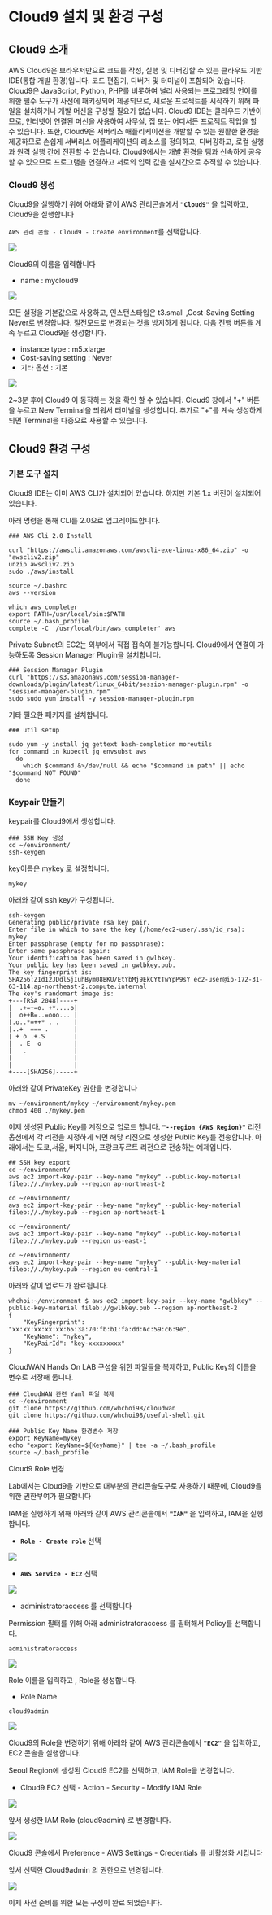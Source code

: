 # Cloud9 설치 및 환경 구성

## Cloud9 소개

AWS Cloud9은 브라우저만으로 코드를 작성, 실행 및 디버깅할 수 있는 클라우드 기반 IDE(통합 개발 환경)입니다. 코드 편집기, 디버거 및 터미널이 포함되어 있습니다. Cloud9은 JavaScript, Python, PHP를 비롯하여 널리 사용되는 프로그래밍 언어를 위한 필수 도구가 사전에 패키징되어 제공되므로, 새로운 프로젝트를 시작하기 위해 파일을 설치하거나 개발 머신을 구성할 필요가 없습니다. Cloud9 IDE는 클라우드 기반이므로, 인터넷이 연결된 머신을 사용하여 사무실, 집 또는 어디서든 프로젝트 작업을 할 수 있습니다. 또한, Cloud9은 서버리스 애플리케이션을 개발할 수 있는 원활한 환경을 제공하므로 손쉽게 서버리스 애플리케이션의 리소스를 정의하고, 디버깅하고, 로컬 실행과 원격 실행 간에 전환할 수 있습니다. Cloud9에서는 개발 환경을 팀과 신속하게 공유할 수 있으므로 프로그램을 연결하고 서로의 입력 값을 실시간으로 추적할 수 있습니다.

### Cloud9 생성&#x20;

Cloud9을 실행하기 위해 아래와 같이 AWS 관리콘솔에서 **`"Cloud9"`** 을 입력하고, Cloud9을 실행합니다

`AWS 관리 콘솔 - Cloud9 - Create environment`를 선택합니다.

![](<../.gitbook/assets/image (3).png>)

Cloud9의 이름을 입력합니다

* name : mycloud9

![](<../.gitbook/assets/image (12).png>)

모든 설정을 기본값으로 사용하고, 인스턴스타입은 t3.small ,Cost-Saving Setting Never로 변경합니다. 절전모드로 변경되는 것을 방지하게 됩니다. 다음 진행 버튼을 계속 누르고 Cloud9을 생성합니다.

* instance type : m5.xlarge
* Cost-saving setting : Never
* 기타 옵션 : 기본

![](<../.gitbook/assets/image (10).png>)

2\~3분 후에 Cloud9 이 동작하는 것을 확인 할 수 있습니다. Cloud9 창에서 "+" 버튼을 누르고 New Terminal을 띄워서 터미널을 생성합니다. 추가로 "+"를 계속 생성하게 되면 Terminal을 다중으로 사용할 수 있습니다.



## Cloud9 환경 구성

### 기본 도구 설치&#x20;

Cloud9 IDE는 이미 AWS CLI가 설치되어 있습니다. 하지만 기본 1.x 버전이 설치되어 있습니다.

아래 명령을 통해 CLI를 2.0으로 업그레이드합니다.

```
### AWS Cli 2.0 Install

curl "https://awscli.amazonaws.com/awscli-exe-linux-x86_64.zip" -o "awscliv2.zip"
unzip awscliv2.zip
sudo ./aws/install

source ~/.bashrc
aws --version

which aws_completer
export PATH=/usr/local/bin:$PATH
source ~/.bash_profile
complete -C '/usr/local/bin/aws_completer' aws

```

Private Subnet의 EC2는 외부에서 직접 접속이 불가능합니다. Cloud9에서 연결이 가능하도록 Session Manager Plugin을 설치합니다.&#x20;

```
### Session Manager Plugin
curl "https://s3.amazonaws.com/session-manager-downloads/plugin/latest/linux_64bit/session-manager-plugin.rpm" -o "session-manager-plugin.rpm"
sudo sudo yum install -y session-manager-plugin.rpm

```

기타 필요한 패키지를 설치합니다.&#x20;

```
### util setup

sudo yum -y install jq gettext bash-completion moreutils
for command in kubectl jq envsubst aws
  do
    which $command &>/dev/null && echo "$command in path" || echo "$command NOT FOUND"
  done

```



### Keypair 만들기

keypair를 Cloud9에서 생성합니다.

```
### SSH Key 생성
cd ~/environment/
ssh-keygen

```

key이름은 mykey 로 설정합니다.

```
mykey
```

아래와 같이 ssh key가 구성됩니다.

```
ssh-keygen
Generating public/private rsa key pair.
Enter file in which to save the key (/home/ec2-user/.ssh/id_rsa): mykey
Enter passphrase (empty for no passphrase): 
Enter same passphrase again: 
Your identification has been saved in gwlbkey.
Your public key has been saved in gwlbkey.pub.
The key fingerprint is:
SHA256:ZId12JDdlSjIuhBym08BKU/EtYbMj9EkCYtTwYpP9sY ec2-user@ip-172-31-63-114.ap-northeast-2.compute.internal
The key's randomart image is:
+---[RSA 2048]----+
|  .+=+=o. +*....o|
|  o++B=..=ooo... |
|.o..*=++* . .    |
|..+  === .       |
| + o .+.S        |
|  . E  o         |
|   .             |
|                 |
|                 |
+----[SHA256]-----+
```

아래와 같이 PrivateKey 권한을 변경합니다

```
mv ~/environment/mykey ~/environment/mykey.pem
chmod 400 ./mykey.pem

```

이제 생성된 Public Key를 계정으로 업로드 합니다. **`"--region {AWS Region}"`** 리전 옵션에서 각 리전을 지정하게 되면 해당 리전으로 생성한 Public Key를 전송합니다. 아래에서는 도쿄,서울, 버지니아, 프랑크푸르트 리전으로 전송하는 예제입니다.

```
## SSH key export
cd ~/environment/
aws ec2 import-key-pair --key-name "mykey" --public-key-material fileb://./mykey.pub --region ap-northeast-2

cd ~/environment/
aws ec2 import-key-pair --key-name "mykey" --public-key-material fileb://./mykey.pub --region ap-northeast-1

cd ~/environment/
aws ec2 import-key-pair --key-name "mykey" --public-key-material fileb://./mykey.pub --region us-east-1

cd ~/environment/
aws ec2 import-key-pair --key-name "mykey" --public-key-material fileb://./mykey.pub --region eu-central-1

```

아래와 같이 업로드가 완료됩니다.

```
whchoi:~/environment $ aws ec2 import-key-pair --key-name "gwlbkey" --public-key-material fileb://gwlbkey.pub --region ap-northeast-2
{
    "KeyFingerprint": "xx:xx:xx:xx:xx:65:3a:70:fb:b1:fa:dd:6c:59:c6:9e",
    "KeyName": "nykey",
    "KeyPairId": "key-xxxxxxxxx"
}
```

CloudWAN Hands On LAB 구성을 위한 파일들을 복제하고, Public Key의 이름을 변수로 저장해 둡니다.&#x20;

```
### CloudWAN 관련 Yaml 파일 복제
cd ~/environment
git clone https://github.com/whchoi98/cloudwan
git clone https://github.com/whchoi98/useful-shell.git

### Public Key Name 환경변수 저장
export KeyName=mykey
echo "export KeyName=${KeyName}" | tee -a ~/.bash_profile
source ~/.bash_profile

```



Cloud9 Role 변경

Lab에서는 Cloud9을 기반으로 대부분의 관리콘솔도구로 사용하기 때문에, Cloud9을 위한 권한부여가 필요합니다

IAM을 실행하기 위해 아래와 같이 AWS 관리콘솔에서 **`"IAM"`** 을 입력하고, IAM을 실행합니다.&#x20;

* **`Role - Create role`** 선택

![](<../.gitbook/assets/image (7).png>)

* **`AWS Service - EC2`** 선택

![](<../.gitbook/assets/image (6).png>)

* administratoraccess 를 선택합니다

Permission 필터를 위해 아래 administratoraccess 를 필터해서 Policy를 선택합니다.&#x20;

```
administratoraccess
```

![](<../.gitbook/assets/image (4).png>)

Role 이름을 입력하고 , Role을 생성합니다.&#x20;

* Role Name

```
cloud9admin
```

![](<../.gitbook/assets/image (8).png>)

Cloud9의 Role을 변경하기 위해 아래와 같이 AWS 관리콘솔에서 **`"EC2"`** 을 입력하고, EC2 콘솔을 실행합니다.&#x20;

Seoul Region에 생성된 Cloud9 EC2를 선택하고, IAM Role을 변경합니다.&#x20;

* Cloud9 EC2 선택 - Action - Security - Modify IAM Role&#x20;

![](../.gitbook/assets/image.png)

앞서 생성한 IAM Role (cloud9admin) 로 변경합니다.&#x20;

![](<../.gitbook/assets/image (11).png>)

Cloud9 콘솔에서 Preference - AWS Settings - Credentials 를 비활성화 시킵니다

앞서 선택한 Cloud9admin 의 권한으로 변경됩니다.&#x20;

![](<../.gitbook/assets/image (2).png>)

이제 사전 준비를 위한 모든 구성이 완료 되었습니다.&#x20;
